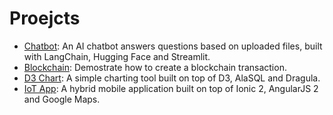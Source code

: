 # Proejcts
- [Chatbot](https://github.com/ivxivx/demo-chatbot): An AI chatbot answers questions based on uploaded files, built with LangChain, Hugging Face and Streamlit.
- [Blockchain](https://github.com/ivxivx/demo-blockchain): Demostrate how to create a blockchain transaction.
- [D3 Chart](https://github.com/ivxivx/demo-d3-chart): A simple charting tool built on top of D3, AlaSQL and Dragula.
- [IoT App](https://github.com/ivxivx/demo-iot): A hybrid mobile application built on top of Ionic 2, AngularJS 2 and Google Maps.

